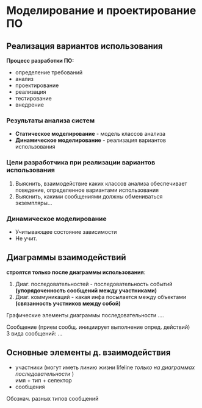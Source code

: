 # Моделирование и проектирование ПО  
## Реализация вариантов использования  
**Процесс разработки ПО:**
- определение требований
- анализ
- проектирование
- реализация
- тестирование
- внедрение  

### **Результаты анализа систем**
- **Статическое моделирование** - модель классов анализа
- **Динамическое моделирование** - реализация вариантов использования

### **Цели разработчика при реализации вариантов использования**
1. Выяснить, взаимодействие каких классов анализа обеспечивает поведение, определенное вариантами использования
2. Выяснить, какими сообщениями должны обмениваться экземпляры...

### **Динамическое моделирование**
- Учитывающее состояние зависимости
- Не учит.

## **Диаграммы взаимодействий**
**строятся только после диаграммы использования**:
1. Диаг. последовательностей - последовательность событий **(упорядоченность сообщений между участниками)**
2. Диаг. коммуникаций - какая инфа посылается между объектами **(связанность учстников между собой)**

Графические элементы диаграммы последовательности ....

Сообщение (прием сообщ. инициирует выполнение опред. действий)  
3 вида сообщений: ...

## **Основные элементы д. взаимодействия**
- участники (могут иметь линию жизни lifeline *только на диаграммах последовательности* )  
    имя + тип + селектор
- сообщения 

Обознач. разных типов сообщений



